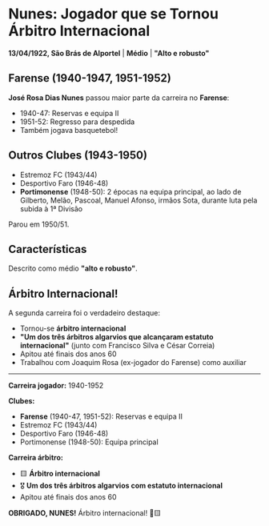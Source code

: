 # Nunes: Jogador que se Tornou Árbitro Internacional

**13/04/1922, São Brás de Alportel** | **Médio** | **"Alto e robusto"**

## Farense (1940-1947, 1951-1952)

**José Rosa Dias Nunes** passou maior parte da carreira no **Farense**:
- 1940-47: Reservas e equipa II
- 1951-52: Regresso para despedida
- Também jogava basquetebol!

## Outros Clubes (1943-1950)

- Estremoz FC (1943/44)
- Desportivo Faro (1946-48)
- **Portimonense** (1948-50): 2 épocas na equipa principal, ao lado de Gilberto, Melão, Pascoal, Manuel Afonso, irmãos Sota, durante luta pela subida à 1ª Divisão

Parou em 1950/51.

## Características

Descrito como médio **"alto e robusto"**.

## Árbitro Internacional!

A segunda carreira foi o verdadeiro destaque:
- Tornou-se **árbitro internacional**
- **"Um dos três árbitros algarvios que alcançaram estatuto internacional"** (junto com Francisco Silva e César Correia)
- Apitou até finais dos anos 60
- Trabalhou com Joaquim Rosa (ex-jogador do Farense) como auxiliar

---

**Carreira jogador:** 1940-1952

**Clubes:**
- **Farense** (1940-47, 1951-52): Reservas e equipa II
- Estremoz FC (1943/44)
- Desportivo Faro (1946-48)
- Portimonense (1948-50): Equipa principal

**Carreira árbitro:**
- 🟨 **Árbitro internacional**
- 🎖️ **Um dos três árbitros algarvios com estatuto internacional**
- Apitou até finais dos anos 60

**OBRIGADO, NUNES!** Árbitro internacional! 🦁🟨
